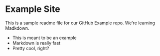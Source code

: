 # Example Site

This is a sample readme file for our GitHub Example repo. We're learning Madkdown.

* This is meant to be an example
* Markdown is really fast
* Pretty cool, right?
